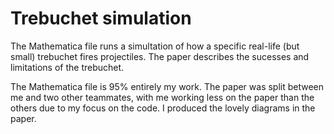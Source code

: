 # Trebuchet simulation

The Mathematica file runs a simultation of how a specific real-life (but small) trebuchet fires projectiles. The paper describes the sucesses and limitations of the trebuchet.

The Mathematica file is 95% entirely my work. The paper was split between me and two other teammates, with me working less on the paper than the others due to my focus on the code. I produced the lovely diagrams in the paper.
